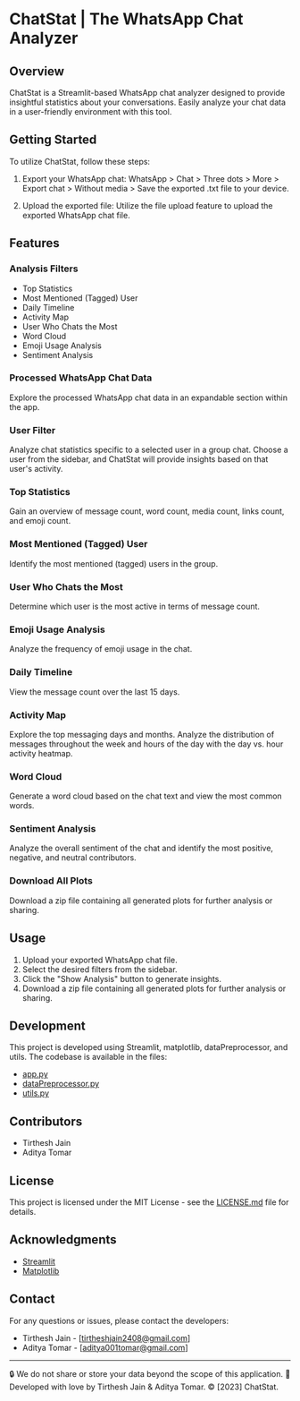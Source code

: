 # ChatStat | The WhatsApp Chat Analyzer

## Overview
ChatStat is a Streamlit-based WhatsApp chat analyzer designed to provide insightful statistics about your conversations. Easily analyze your chat data in a user-friendly environment with this tool.

## Getting Started
To utilize ChatStat, follow these steps:

1. Export your WhatsApp chat: WhatsApp > Chat > Three dots > More > Export chat > Without media > Save the exported .txt file to your device.

2. Upload the exported file: Utilize the file upload feature to upload the exported WhatsApp chat file.

## Features
### Analysis Filters
- Top Statistics
- Most Mentioned (Tagged) User
- Daily Timeline
- Activity Map
- User Who Chats the Most
- Word Cloud
- Emoji Usage Analysis
- Sentiment Analysis

### Processed WhatsApp Chat Data
Explore the processed WhatsApp chat data in an expandable section within the app.

### User Filter
Analyze chat statistics specific to a selected user in a group chat. Choose a user from the sidebar, and ChatStat will provide insights based on that user's activity.

### Top Statistics
Gain an overview of message count, word count, media count, links count, and emoji count.

### Most Mentioned (Tagged) User
Identify the most mentioned (tagged) users in the group.

### User Who Chats the Most
Determine which user is the most active in terms of message count.

### Emoji Usage Analysis
Analyze the frequency of emoji usage in the chat.

### Daily Timeline
View the message count over the last 15 days.

### Activity Map
Explore the top messaging days and months. Analyze the distribution of messages throughout the week and hours of the day with the day vs. hour activity heatmap.

### Word Cloud
Generate a word cloud based on the chat text and view the most common words.

### Sentiment Analysis
Analyze the overall sentiment of the chat and identify the most positive, negative, and neutral contributors.

### Download All Plots
Download a zip file containing all generated plots for further analysis or sharing.

## Usage
1. Upload your exported WhatsApp chat file.
2. Select the desired filters from the sidebar.
3. Click the "Show Analysis" button to generate insights.
4. Download a zip file containing all generated plots for further analysis or sharing.

## Development
This project is developed using Streamlit, matplotlib, dataPreprocessor, and utils. The codebase is available in the files:
- [app.py](app.py)
- [dataPreprocessor.py](dataPreprocessor.py)
- [utils.py](utils.py)

## Contributors
- Tirthesh Jain
- Aditya Tomar

## License
This project is licensed under the MIT License - see the [LICENSE.md](LICENSE.md) file for details.

## Acknowledgments
- [Streamlit](https://streamlit.io/)
- [Matplotlib](https://matplotlib.org/)

## Contact
For any questions or issues, please contact the developers:
- Tirthesh Jain - [tirtheshjain2408@gmail.com]
- Aditya Tomar - [aditya001tomar@gmail.com]

---

🔒 We do not share or store your data beyond the scope of this application.
💖 Developed with love by Tirthesh Jain & Aditya Tomar. © [2023] ChatStat.
